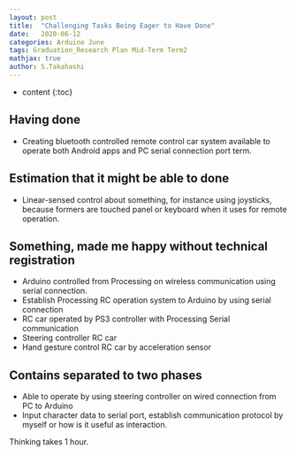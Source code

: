```yaml
---
layout: post
title:  "Challenging Tasks Being Eager to Have Done"
date:   2020-06-12
categories: Arduino June
tags: Graduation_Research Plan Mid-Term Term2
mathjax: true
author: S.Takahashi
---
```


* content
{:toc}

## Having done

- Creating bluetooth controlled remote control car system available to operate both Android apps and PC serial connection port term.

## Estimation that it might be able to done

- Linear-sensed control about something, for instance using joysticks, because formers are touched panel or keyboard when it uses for remote operation.

## Something, made me happy without technical registration

- Arduino controlled from  Processing on wireless communication using serial connection.
- Establish Processing RC operation system to Arduino by using serial connection
- RC car operated by PS3 controller with Processing Serial communication
- Steering controller RC car
- Hand gesture control RC car by acceleration sensor

## Contains separated to two phases

- Able to operate by using steering controller on wired connection from PC to Arduino
- Input character data to serial port, establish communication protocol by myself or how is it useful as interaction.

Thinking takes 1 hour.